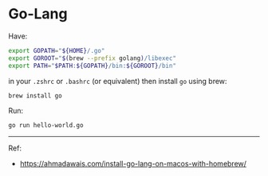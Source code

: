 # Go-Lang

Have:
```sh
export GOPATH="${HOME}/.go"
export GOROOT="$(brew --prefix golang)/libexec"
export PATH="$PATH:${GOPATH}/bin:${GOROOT}/bin"
```

in your `.zshrc` or `.bashrc` (or equivalent) then install `go` using brew:

```bash
brew install go
```

Run:
```bash
go run hello-world.go
```

---

Ref:
- https://ahmadawais.com/install-go-lang-on-macos-with-homebrew/